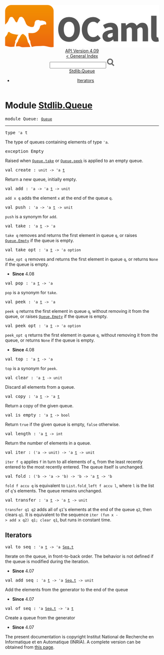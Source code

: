 <!-- ((! set title API !)) ((! set documentation !)) ((! set api !)) ((! set nobreadcrumb !)) -->
<div class="api"><header><nav class="toc brand"><a class="brand" href="https://ocaml.org/"><img src="colour-logo-gray.svg" class="svg" alt="OCaml"></a></nav><nav class="toc"><div class="toc_version"><a href="/docs" id="version-select">API Version 4.09</a></div><a href="index.html">&lt; General Index</a><div class="api_search"><input type="text" name="apisearch" id="api_search" oninput="mySearch(false);" onkeypress="this.oninput();" onclick="this.oninput();" onpaste="this.oninput();">
<img src="search_icon.svg" alt="Search" class="svg" onclick="mySearch(false)"></div>
<div id="search_results"></div><div class="toc_title"><a href="#top">Stdlib.Queue</a></div><ul><li><a href="#1_Iterators">Iterators</a></li></ul></nav></header>

<h1>Module <a href="type_Stdlib.Queue.html">Stdlib.Queue</a></h1>

<pre><span id="MODULEQueue"><span class="keyword">module</span> Queue</span>: <code class="type"><a href="Queue.html">Queue</a></code></pre><hr width="100%">

<pre><span id="TYPEt"><span class="keyword">type</span> <code class="type">'a</code> t</span> </pre>
<div class="info ">
<div class="info-desc">
<p>The type of queues containing elements of type <code class="code"><span class="keywordsign">'</span>a</code>.</p>
</div>
</div>


<pre><span id="EXCEPTIONEmpty"><span class="keyword">exception</span> Empty</span></pre>
<div class="info ">
<div class="info-desc">
<p>Raised when <a href="Queue.html#VALtake"><code class="code"><span class="constructor">Queue</span>.take</code></a> or <a href="Queue.html#VALpeek"><code class="code"><span class="constructor">Queue</span>.peek</code></a> is applied to an empty queue.</p>
</div>
</div>

<pre><span id="VALcreate"><span class="keyword">val</span> create</span> : <code class="type">unit -&gt; 'a <a href="Queue.html#TYPEt">t</a></code></pre><div class="info ">
<div class="info-desc">
<p>Return a new queue, initially empty.</p>
</div>
</div>

<pre><span id="VALadd"><span class="keyword">val</span> add</span> : <code class="type">'a -&gt; 'a <a href="Queue.html#TYPEt">t</a> -&gt; unit</code></pre><div class="info ">
<div class="info-desc">
<p><code class="code">add&nbsp;x&nbsp;q</code> adds the element <code class="code">x</code> at the end of the queue <code class="code">q</code>.</p>
</div>
</div>

<pre><span id="VALpush"><span class="keyword">val</span> push</span> : <code class="type">'a -&gt; 'a <a href="Queue.html#TYPEt">t</a> -&gt; unit</code></pre><div class="info ">
<div class="info-desc">
<p><code class="code">push</code> is a synonym for <code class="code">add</code>.</p>
</div>
</div>

<pre><span id="VALtake"><span class="keyword">val</span> take</span> : <code class="type">'a <a href="Queue.html#TYPEt">t</a> -&gt; 'a</code></pre><div class="info ">
<div class="info-desc">
<p><code class="code">take&nbsp;q</code> removes and returns the first element in queue <code class="code">q</code>,
   or raises <a href="Queue.html#EXCEPTIONEmpty"><code class="code"><span class="constructor">Queue</span>.<span class="constructor">Empty</span></code></a> if the queue is empty.</p>
</div>
</div>

<pre><span id="VALtake_opt"><span class="keyword">val</span> take_opt</span> : <code class="type">'a <a href="Queue.html#TYPEt">t</a> -&gt; 'a option</code></pre><div class="info ">
<div class="info-desc">
<p><code class="code">take_opt&nbsp;q</code> removes and returns the first element in queue <code class="code">q</code>,
   or returns <code class="code"><span class="constructor">None</span></code> if the queue is empty.</p>
</div>
<ul class="info-attributes">
<li><b>Since</b> 4.08</li>
</ul>
</div>

<pre><span id="VALpop"><span class="keyword">val</span> pop</span> : <code class="type">'a <a href="Queue.html#TYPEt">t</a> -&gt; 'a</code></pre><div class="info ">
<div class="info-desc">
<p><code class="code">pop</code> is a synonym for <code class="code">take</code>.</p>
</div>
</div>

<pre><span id="VALpeek"><span class="keyword">val</span> peek</span> : <code class="type">'a <a href="Queue.html#TYPEt">t</a> -&gt; 'a</code></pre><div class="info ">
<div class="info-desc">
<p><code class="code">peek&nbsp;q</code> returns the first element in queue <code class="code">q</code>, without removing
   it from the queue, or raises <a href="Queue.html#EXCEPTIONEmpty"><code class="code"><span class="constructor">Queue</span>.<span class="constructor">Empty</span></code></a> if the queue is empty.</p>
</div>
</div>

<pre><span id="VALpeek_opt"><span class="keyword">val</span> peek_opt</span> : <code class="type">'a <a href="Queue.html#TYPEt">t</a> -&gt; 'a option</code></pre><div class="info ">
<div class="info-desc">
<p><code class="code">peek_opt&nbsp;q</code> returns the first element in queue <code class="code">q</code>, without removing
   it from the queue, or returns <code class="code"><span class="constructor">None</span></code> if the queue is empty.</p>
</div>
<ul class="info-attributes">
<li><b>Since</b> 4.08</li>
</ul>
</div>

<pre><span id="VALtop"><span class="keyword">val</span> top</span> : <code class="type">'a <a href="Queue.html#TYPEt">t</a> -&gt; 'a</code></pre><div class="info ">
<div class="info-desc">
<p><code class="code">top</code> is a synonym for <code class="code">peek</code>.</p>
</div>
</div>

<pre><span id="VALclear"><span class="keyword">val</span> clear</span> : <code class="type">'a <a href="Queue.html#TYPEt">t</a> -&gt; unit</code></pre><div class="info ">
<div class="info-desc">
<p>Discard all elements from a queue.</p>
</div>
</div>

<pre><span id="VALcopy"><span class="keyword">val</span> copy</span> : <code class="type">'a <a href="Queue.html#TYPEt">t</a> -&gt; 'a <a href="Queue.html#TYPEt">t</a></code></pre><div class="info ">
<div class="info-desc">
<p>Return a copy of the given queue.</p>
</div>
</div>

<pre><span id="VALis_empty"><span class="keyword">val</span> is_empty</span> : <code class="type">'a <a href="Queue.html#TYPEt">t</a> -&gt; bool</code></pre><div class="info ">
<div class="info-desc">
<p>Return <code class="code"><span class="keyword">true</span></code> if the given queue is empty, <code class="code"><span class="keyword">false</span></code> otherwise.</p>
</div>
</div>

<pre><span id="VALlength"><span class="keyword">val</span> length</span> : <code class="type">'a <a href="Queue.html#TYPEt">t</a> -&gt; int</code></pre><div class="info ">
<div class="info-desc">
<p>Return the number of elements in a queue.</p>
</div>
</div>

<pre><span id="VALiter"><span class="keyword">val</span> iter</span> : <code class="type">('a -&gt; unit) -&gt; 'a <a href="Queue.html#TYPEt">t</a> -&gt; unit</code></pre><div class="info ">
<div class="info-desc">
<p><code class="code">iter&nbsp;f&nbsp;q</code> applies <code class="code">f</code> in turn to all elements of <code class="code">q</code>,
   from the least recently entered to the most recently entered.
   The queue itself is unchanged.</p>
</div>
</div>

<pre><span id="VALfold"><span class="keyword">val</span> fold</span> : <code class="type">('b -&gt; 'a -&gt; 'b) -&gt; 'b -&gt; 'a <a href="Queue.html#TYPEt">t</a> -&gt; 'b</code></pre><div class="info ">
<div class="info-desc">
<p><code class="code">fold&nbsp;f&nbsp;accu&nbsp;q</code> is equivalent to <code class="code"><span class="constructor">List</span>.fold_left&nbsp;f&nbsp;accu&nbsp;l</code>,
   where <code class="code">l</code> is the list of <code class="code">q</code>'s elements. The queue remains
   unchanged.</p>
</div>
</div>

<pre><span id="VALtransfer"><span class="keyword">val</span> transfer</span> : <code class="type">'a <a href="Queue.html#TYPEt">t</a> -&gt; 'a <a href="Queue.html#TYPEt">t</a> -&gt; unit</code></pre><div class="info ">
<div class="info-desc">
<p><code class="code">transfer&nbsp;q1&nbsp;q2</code> adds all of <code class="code">q1</code>'s elements at the end of
   the queue <code class="code">q2</code>, then clears <code class="code">q1</code>. It is equivalent to the
   sequence <code class="code">iter&nbsp;(<span class="keyword">fun</span>&nbsp;x&nbsp;<span class="keywordsign">-&gt;</span>&nbsp;add&nbsp;x&nbsp;q2)&nbsp;q1;&nbsp;clear&nbsp;q1</code>, but runs
   in constant time.</p>
</div>
</div>
<h2 id="1_Iterators">Iterators</h2>
<pre><span id="VALto_seq"><span class="keyword">val</span> to_seq</span> : <code class="type">'a <a href="Queue.html#TYPEt">t</a> -&gt; 'a <a href="Seq.html#TYPEt">Seq.t</a></code></pre><div class="info ">
<div class="info-desc">
<p>Iterate on the queue, in front-to-back order.
    The behavior is not defined if the queue is modified
    during the iteration.</p>
</div>
<ul class="info-attributes">
<li><b>Since</b> 4.07</li>
</ul>
</div>

<pre><span id="VALadd_seq"><span class="keyword">val</span> add_seq</span> : <code class="type">'a <a href="Queue.html#TYPEt">t</a> -&gt; 'a <a href="Seq.html#TYPEt">Seq.t</a> -&gt; unit</code></pre><div class="info ">
<div class="info-desc">
<p>Add the elements from the generator to the end of the queue</p>
</div>
<ul class="info-attributes">
<li><b>Since</b> 4.07</li>
</ul>
</div>

<pre><span id="VALof_seq"><span class="keyword">val</span> of_seq</span> : <code class="type">'a <a href="Seq.html#TYPEt">Seq.t</a> -&gt; 'a <a href="Queue.html#TYPEt">t</a></code></pre><div class="info ">
<div class="info-desc">
<p>Create a queue from the generator</p>
</div>
<ul class="info-attributes">
<li><b>Since</b> 4.07</li>
</ul>
</div>

<div class="copyright">The present documentation is copyright Institut National de Recherche en Informatique et en Automatique (INRIA). A complete version can be obtained from <a href="http://caml.inria.fr/pub/docs/manual-ocaml/">this page</a>.</div></div>